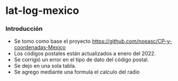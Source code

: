 # lat-log-mexico

### Introducción

- Se tomo como base el proyecto  https://github.com/noeasc/CP-y-coordenadas-Mexico 
- Los códigos postales están actualizados a enero del 2022. 
- Se corrigió un error en el tipo de dato del código postal. 
- Se dejo en una sola tabla.
- Se agrego mediante una formula el calculo del radio 

